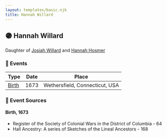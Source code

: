 ```yaml
---
layout: templates/basic.njk
title: Hannah Willard
---
```

## 🟣 Hannah Willard

Daughter of [Josiah Willard](/people/5/55775674) and [Hannah Hosmer](/people/7/74814464)

### 📆 Events

Type | Date | Place
------ | ------ | ------
[Birth](#event-event-2) | 1673 | Wethersfield, Connecticut, USA

### 📰 Event Sources

#### <a id="event-event-2"></a> Birth, 1673
* Register of the Society of Colonial Wars in the District of Columbia  - 64
* Hall Ancestry: A series of Sketches of the Lineal Ancestors  - 168